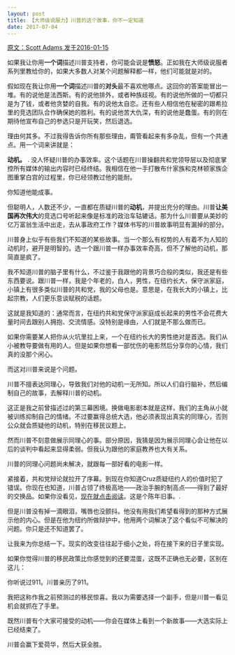 ```yaml
---
layout: post
title: 【大师级说服力】川普的这个故事，你不一定知道
date: 2017-07-04
---
```


 [原文：Scott Adams  发于2016-01-15][1]

如果我让你用**一个词**描述川普支持者，你可能会说是**愤怒**。正如我在大师级说服者系列里教给你的，如果大多数人对某个问题解释都一样，他们可能就是对的。

假如现在我让你用**一个词**描述川普的**对头**最不喜欢他哪点。这回你的答案能冒出一堆。有的说他是法西斯。有的说他排外，或者种族歧视。有的说他所做的一切都只是为了钱，或者他贪婪的自我。有的说他太自恋。还有些人相信他在秘密的跟希拉里的竞选团队合作确保她的胜利。有的说他苦大仇深，有的说他是蠢蛋。有的则在期待他宣布自己的参选只是开玩笑，然后退选。

理由何其多。不过我得告诉你所有那些理由，甭管看起来有多杂乱，但有一个共通点。用一个词来讲就是：

**动机。**
.
没人怀疑川普的办事效率。这个话题在川普操翻共和党领导层以及彻底掌控所有媒体的输出内容时已经终结。我相信在他一手打散布什家族和克林顿家族企图重掌白宫的过程里，你已经领教过他的能耐。

你知道他能成事。

但聪明人，人数还不少，一直都在质疑川普的**动机**，并提出充分的理由。川普**让美国再次伟大**的竞选口号听起来像是标准的政治车轱辘话。那为什么川普要从美妙的亿万富翁生活中出走，去从事政府工作？媒体书写的川普故事明显有漏掉的部分。

川普身上似乎有些我们不知道的某些故事。当一个那么有权势的人有着不为人知的动机时，避开是明智的。选一个跟川普一样办事效率奇高，但不了解他的动机，那简直是疯了。


我不知道川普的脑子里有什么，不过鉴于我跟他的背景巧合般的类似，我还是有些东西要说。跟川普一样，我是个年老的，白人，男性，在纽约长大，保守派家庭，小镇上有很多类似川普的共和党，我的父母也是。意思是，在我长大的小镇上，比起宗教，人们更乐意谈赋税的话题。

这就是我知道的：通常而言，在纽约共和党保守派家庭成长起来的男性不会花费大量时间去跟别人拥抱、交流情感。没特别是缘由，人们就是不那么做而已。

如果你需要某人把你从火坑里拉上来，一个在纽约长大的男性绝对是首选。我们从小被教导要做有用的人。但是如果你想看一部忧伤的电影然后分享你的心情，我们真的没那个闲心。

而这对川普来说是个问题。

川普不擅表达同理心，导致我们对他的动机一无所知。所以人们自行脑补，然后编制自己的故事，去解释川普的动机。

这正是我之前曾描述过的第三幕困境。换做电影剧本就是这样，我们的主角从小就被训练抑制自己的情绪。不过要赢得总统大选，他必须表现出真实的同理心，否则公众就会质疑他的动机，特别在移民议题上。

然而川普不刻意做展示同理心的事。部分原因，我猜是因为展示同理心会让他在以后的谈判中看起来显得柔弱。但我认为跟他的家庭教养也大有关系。

川普的同理心问题尚未解决，就跟每一部好看的电影一样。

紧接着，共和党辩论就拉开了序幕。到现在你知道Cruz质疑纽约人的价值时犯了错误。你现在也知道，川普占领了终极高地——政治手腕的制高点——得到了最好的交换品。如果你没看见，[现在就点击阅读][2]。这是个陈年旧事。. 

但是川普没有掉一滴眼泪，嘴唇也没颤抖。他没有用我们希望看得到的那种方式展示他的内心。但是在他为纽约所做辩护中，他用两个词解决了这个看似不可解决的问题。你只是还不知道罢了。

让我来为你总结一下。现实的改变往往起于细小之处，将在接下来的日子里实现。

如果你觉得川普的移民政策比你感觉到的还要混蛋，这既不正确也无必要，区别在这儿：

你听说过911。川普亲历了911。

我把这称作我之前预测过的移民惊喜。我以为需要选择一个副手，但是川普一看见机会就抓在了手里。

既然川普有个大家可接受的动机——你会在媒体上看到一个新故事——大选实际上已经结束了。

川普会赢下爱荷华，然后大获全胜。

[1]: http://blog.dilbert.com/post/137375194651/the-biggest-trump-story-that-you-missed-master

[2]: http://www.nydailynews.com/news/politics/trump-defends-ny-values-praises-city-post-9-11-resolve-article-1.2497726





